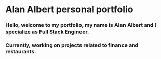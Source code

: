# Alan Albert personal portfolio

### Hello, welcome to my portfolio, my name is Alan Albert and I specialize as **Full Stack Engineer**.

### Currently, working on projects related to finance and restaurants. 